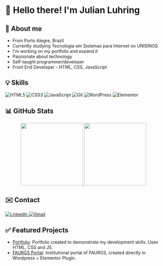 # 🙋 Hello there! I'm Julian Luhring

## 📝 About me

- From Porto Alegre, Brazil
- Currently studying Tecnologia em Sistemas para Internet on UNISINOS
- I'm working on my portfolio and expand it
- Passionate about technology
- Self-taught programmer/developer
- Front End Developer - HTML, CSS, JavaScript

## 💡 Skills ️

<p align="left">
  <img src="https://img.shields.io/badge/HTML5-E34F26?style=for-the-badge&logo=html5&logoColor=white" alt="HTML5" />
  <img src="https://img.shields.io/badge/CSS3-1572B6?style=for-the-badge&logo=css3&logoColor=white" alt="CSS3" />
  <img src="https://img.shields.io/badge/JavaScript-F7DF1E?style=for-the-badge&logo=javascript&logoColor=black" alt="JavaScript" />
  <img src="https://img.shields.io/badge/Git-F05032?style=for-the-badge&logo=git&logoColor=white" alt="Git" />
  <img src="https://img.shields.io/badge/WordPress-21759B?style=for-the-badge&logo=wordpress&logoColor=white" alt="WordPress" />
  <img src="https://img.shields.io/badge/Elementor-900090?style=for-the-badge&logo=elementor&logoColor=white" alt="Elementor" />
</p>

## 📊 GitHub Stats

<p align="center">
  <a href="https://github.com/luhring-julian">
    <img height="200em" src="https://github-readme-stats.vercel.app/api?username=luhring-julian&show_icons=true&theme=dracula&show=reviews,discussions_started,discussions_answered,prs_merged&count_private=true"/>
    <img height="200em" src="https://github-readme-stats.vercel.app/api/top-langs/?username=luhring-julian&langs_count=7&theme=dracula"/> 
  </a>
</p>

## ✉️ Contact

<p align="left">
  <a href="https://www.linkedin.com/in/julianluhring/" target="_blank">
    <img src="https://img.shields.io/badge/LinkedIn-0077B5?style=for-the-badge&logo=linkedin&logoColor=white" alt="LinkedIn" /> 
  </a>
  <a href="mailto:luhring.julian@gmail.com" target="_blank">
    <img src="https://img.shields.io/badge/Gmail-D14836?style=for-the-badge&logo=gmail&logoColor=white" alt="Gmail" />
  </a>
</p>

## ✅ Featured Projects

- [Portfolio](https://luhring-julian.github.io/my-portfolio/): Portfolio created to demonstrate my development skills. Uses HTML, CSS and JS. ️
- [FAURGS Portal](http://www.faurgs.com.br): Institutional portal of FAURGS, created directly in Wordpress + Elementor Plugin. ️
